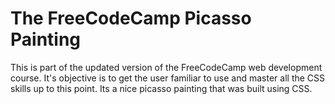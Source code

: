 # The FreeCodeCamp Picasso Painting
This is part of the updated version of the FreeCodeCamp web development course.
It's objective is to get the user familiar to use and master all the CSS skills up to this point.
Its a nice picasso painting that was built using CSS.
